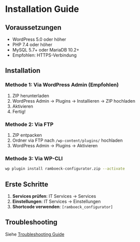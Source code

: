 # Installation Guide

## Voraussetzungen

- WordPress 5.0 oder höher
- PHP 7.4 oder höher
- MySQL 5.7+ oder MariaDB 10.2+
- Empfohlen: HTTPS-Verbindung

## Installation

### Methode 1: Via WordPress Admin (Empfohlen)

1. ZIP herunterladen
2. WordPress Admin → Plugins → Installieren → ZIP hochladen
3. Aktivieren
4. Fertig!

### Methode 2: Via FTP

1. ZIP entpacken
2. Ordner via FTP nach `/wp-content/plugins/` hochladen
3. WordPress Admin → Plugins → Aktivieren

### Methode 3: Via WP-CLI

```bash
wp plugin install ramboeck-configurator.zip --activate
```

## Erste Schritte

1. **Services prüfen**: IT Services → Services
2. **Einstellungen**: IT Services → Einstellungen
3. **Shortcode verwenden**: `[ramboeck_configurator]`

## Troubleshooting

Siehe [Troubleshooting Guide](troubleshooting.md)
